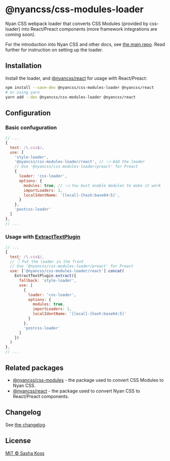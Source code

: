 # @nyancss/css-modules-loader

Nyan CSS webpack loader that converts CSS Modules (provided by css-loader) into React/Preact components (more framework integrations are coming soon).

For the introduction into Nyan CSS and other docs, see [the main repo](https://github.com/nyancss/nyancss). Read further for instruction on setting up the loader.

## Installation

Install the loader, and [@nyancss/react](https://github.com/nyancss/nyancss-react) for usage with React/Preact:

```bash
npm install --save-dev @nyancss/css-modules-loader @nyancss/react
# or using yarn
yarn add --dev @nyancss/css-modules-loader @nyancss/react
```

## Configuration

### Basic confuguration

```js
// ...
{
  test: /\.css$/,
  use: [
    'style-loader',
    '@nyancss/css-modules-loader/react', // 👈 Add the loader
    // Use '@nyancss/css-modules-loader/preact' for Preact
    {
      loader: 'css-loader',
      options: {
        modules: true, // 👈 You must enable modules to make it work
        importLoaders: 1,
        localIdentName: '[local]-[hash:base64:5]',
      }
    },
    'postcss-loader'
  ]
},
// ...
```

### Usage with [ExtractTextPlugin](https://github.com/webpack-contrib/extract-text-webpack-plugin)

```js
// ...
{
  test: /\.css$/,
  // 👇 Put the loader in the front
  // Use '@nyancss/css-modules-loader/preact' for Preact
  use: ['@nyancss/css-modules-loader/react'].concat(
    ExtractTextPlugin.extract({
      fallback: 'style-loader',
      use: [
        {
          loader: 'css-loader',
          options: {
            modules: true,
            importLoaders: 1,
            localIdentName: '[local]-[hash:base64:5]'
          }
        },
        'postcss-loader'
      ]
    })
  )
},
// ...
```

## Related packages

- [@nyancss/css-modules](https://github.com/nyancss/nyancss-css-modules) - the package used to convert CSS Modules to Nyan CSS.
- [@nyancss/react](https://github.com/nyancss/nyancss-react) - the package used to convert Nyan CSS to React/Preact components.

## Changelog

See [the changelog](./CHANGELOG.md).

## License

[MIT © Sasha Koss](https://kossnocorp.mit-license.org/)
